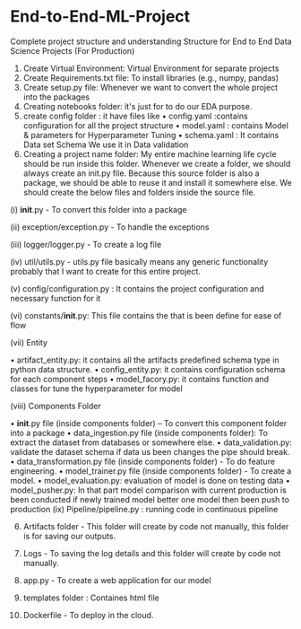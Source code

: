 # End-to-End-ML-Project

Complete project structure and understanding Structure for End to End Data Science Projects (For Production)



1. Create Virtual Environment: Virtual Environment for separate projects
2. Create Requirements.txt file: To install libraries (e.g., numpy, pandas)
3. Create setup.py file: Whenever we want to convert the whole project into the packages
4. Creating notebooks folder: it's just for to do our EDA purpose.
5. create config folder : it have files like
• config.yaml :contains configuration for all the project structure
• model.yaml : contains Model & parameters for Hyperparameter Tuning
• schema.yaml : It contains Data set Schema We use it in Data validation
6. Creating a project name folder: My entire machine learning life cycle should be run inside this folder. Whenever we create a folder, we should always create an init.py file. Because this source folder is also a package, we should be able to reuse it and install it somewhere else. We should create the below files and folders inside the source file.
   
(i) __init__.py - To convert this folder into a package

(ii) exception/exception.py - To handle the exceptions

(iii) logger/logger.py - To create a log file

(iv) util/utils.py - utils.py file basically means any generic functionality probably that I want to create for this entire project.

(v) config/configuration.py : It contains the project configuration and necessary function for it

(vi) constants/__init__.py: This file contains the that is been define for ease of flow

(vii) Entity

• artifact_entity.py: it contains all the artifacts predefined schema type in python data structure.
• config_entity.py: it contains configuration schema for each component steps
• model_facory.py: it contains function and classes for tune the hyperparameter for model

(viii) Components Folder

• __init__.py file (inside components folder) – To convert this component folder into a package
• data_ingestion.py file (inside components folder): To extract the dataset from databases or somewhere else.
• data_validation.py: validate the dataset schema if data us been changes the pipe should break.
• data_transformation.py file (inside components folder) - To do feature engineering.
• model_trainer.py file (inside components folder) - To create a model.
• model_evaluation.py: evaluation of model is done on testing data
• model_pusher.py: In that part model comparison with current production is been conducted if newly trained model better one model then been push to production
(ix) Pipeline/pipeline.py : running code in continuous pipeline

6. Artifacts folder - This folder will create by code not manually, this folder is for saving our outputs.
   
8. Logs - To saving the log details and this folder will create by code not manually.
   
10. app.py - To create a web application for our model
11. templates folder : Containes html file
12. Dockerfile - To deploy in the cloud.
